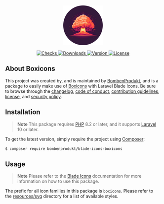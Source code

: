 <p align="center">
    <a href="https://bombenprodukt.com" target="_blank">
        <img src="https://raw.githubusercontent.com/BombenProdukt/assets/main/logo-text.svg" width="128" alt="BombenProdukt Logo" />
    </a>
</p>

<p align="center">
    <a href="https://github.com/BombenProdukt/blade-icons-boxicons/actions">
        <img src="https://badge.sh/github/check-runs/BombenProdukt/blade-icons-boxicons" alt="Checks" />
    </a>
    <a href="https://packagist.org/packages/bombenprodukt/blade-icons-boxicons">
        <img src="https://badge.sh/packagist/downloads/BombenProdukt/blade-icons-boxicons" alt="Downloads" />
    </a>
    <a href="https://packagist.org/packages/bombenprodukt/blade-icons-boxicons">
        <img src="https://badge.sh/packagist/version/BombenProdukt/blade-icons-boxicons" alt="Version" />
    </a>
    <a href="https://packagist.org/packages/bombenprodukt/blade-icons-boxicons">
        <img src="https://badge.sh/packagist/license/BombenProdukt/blade-icons-boxicons" alt="License" />
    </a>
</p>

## About Boxicons

This project was created by, and is maintained by [BombenProdukt](https://github.com/BombenProdukt), and is a package to easily make use of [Boxicons](https://github.com/atisawd/boxicons) with Laravel Blade Icons. Be sure to browse through the [changelog](CHANGELOG.md), [code of conduct](.github/CODE_OF_CONDUCT.md), [contribution guidelines](.github/CONTRIBUTING.md), [license](LICENSE), and [security policy](.github/SECURITY.md).

## Installation

> **Note**
> This package requires [PHP](https://www.php.net/) 8.2 or later, and it supports [Laravel](https://laravel.com/) 10 or later.

To get the latest version, simply require the project using [Composer](https://getcomposer.org/):

```bash
$ composer require bombenprodukt/blade-icons-boxicons
```

## Usage

> **Note**
> Please refer to the [Blade Icons](https://github.com/BombenProdukt/blade-icons) documentation for more information on how to use this package.

The prefix for all icon families in this package is `boxicons`. Please refer to the [resources/svg](/resources/svg) directory for a list of available styles.
